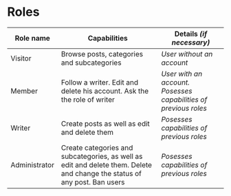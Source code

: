 # Roles

| Role name | Capabilities | Details *(if necessary)* |
| -- | -- | -- |
| Visitor | Browse posts, categories and subcategories | *User without an account* |
| Member | Follow a writer. Edit and delete his account. Ask the the role of writer | *User with an account. Posesses capabilities of previous roles* |
| Writer | Create posts as well as edit and delete them | *Posesses capabilities of previous roles* |
| Administrator | Create categories and subcategories, as well as edit and delete them. Delete and change the status of any post. Ban users | *Posesses capabilities of previous roles* |
